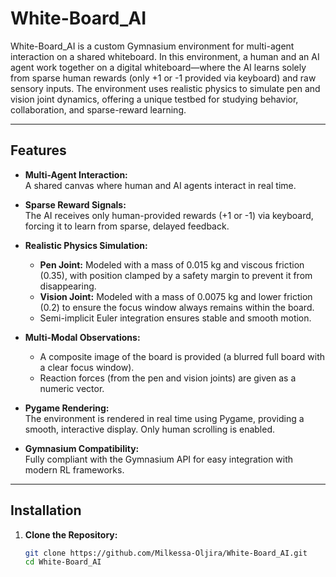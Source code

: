 # White-Board_AI

White-Board_AI is a custom Gymnasium environment for multi-agent interaction on a shared whiteboard. In this environment, a human and an AI agent work together on a digital whiteboard—where the AI learns solely from sparse human rewards (only +1 or -1 provided via keyboard) and raw sensory inputs. The environment uses realistic physics to simulate pen and vision joint dynamics, offering a unique testbed for studying behavior, collaboration, and sparse-reward learning.

---

## Features

- **Multi-Agent Interaction:**  
  A shared canvas where human and AI agents interact in real time.

- **Sparse Reward Signals:**  
  The AI receives only human-provided rewards (+1 or -1) via keyboard, forcing it to learn from sparse, delayed feedback.

- **Realistic Physics Simulation:**  
  - **Pen Joint:** Modeled with a mass of 0.015 kg and viscous friction (0.35), with position clamped by a safety margin to prevent it from disappearing.
  - **Vision Joint:** Modeled with a mass of 0.0075 kg and lower friction (0.2) to ensure the focus window always remains within the board.
  - Semi-implicit Euler integration ensures stable and smooth motion.
  
- **Multi-Modal Observations:**  
  - A composite image of the board is provided (a blurred full board with a clear focus window).
  - Reaction forces (from the pen and vision joints) are given as a numeric vector.

- **Pygame Rendering:**  
  The environment is rendered in real time using Pygame, providing a smooth, interactive display. Only human scrolling is enabled.

- **Gymnasium Compatibility:**  
  Fully compliant with the Gymnasium API for easy integration with modern RL frameworks.

---

## Installation

1. **Clone the Repository:**

   ```bash
   git clone https://github.com/Milkessa-Oljira/White-Board_AI.git
   cd White-Board_AI
